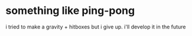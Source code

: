 # something like ping-pong

i tried to make a gravity + hitboxes but i give up. i'll develop it in the future
